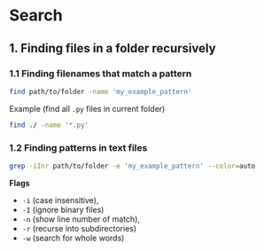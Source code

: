 # Search

## 1. Finding files in a folder recursively

### 1.1 Finding filenames that match a pattern

```bash
find path/to/folder -name 'my_example_pattern'
```

Example (find all `.py` files in current folder)

```bash
find ./ -name '*.py'
```

### 1.2 Finding patterns in text files

```bash
grep -iInr path/to/folder -e 'my_example_pattern' --color=auto
```

**Flags**

- `-i` (case insensitive), 
- `-I` (ignore binary files)
- `-n` (show line number of match),
- `-r` (recurse into subdirectories)
- `-w` (search for whole words)

